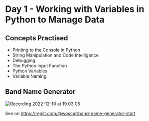# Day 1 - Working with Variables in Python to Manage Data

## Concepts Practised

* Printing to the Console in Python
* String Manipulation and Code Intelligence
* Debugging
* The Python Input Function
* Python Variables
* Variable Naming

## Band Name Generator


![Recording 2022-12-10 at 19 03 05](https://user-images.githubusercontent.com/4297129/206869054-081ec54b-64f3-4702-8ad7-b492303e22da.gif)


See on https://replit.com/@woscar/band-name-generator-start
